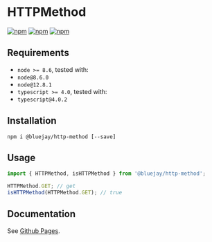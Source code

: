 # HTTPMethod

[![npm](https://img.shields.io/npm/v/@bluejay/http-method.svg?style=flat-square)](https://www.npmjs.com/package/@bluejay/http-method)
 [![npm](https://img.shields.io/npm/dm/@bluejay/http-method.svg?style=flat-square)](https://www.npmjs.com/package/@bluejay/http-method)
[![npm](https://img.shields.io/npm/l/@bluejay/http-method.svg?style=flat-square)](https://www.npmjs.com/package/@bluejay/http-method)

## Requirements

- `node >= 8.6`, tested with:
 - `node@8.6.0`
 - `node@12.8.1`
- `typescript >= 4.0`, tested with:
 - `typescript@4.0.2`

## Installation

`npm i @bluejay/http-method [--save]`

## Usage

```typescript
import { HTTPMethod, isHTTPMethod } from '@bluejay/http-method';

HTTPMethod.GET; // get
isHTTPMethod(HTTPMethod.GET); // true
```

## Documentation

See [Github Pages](https://bluebirds-blue-jay.github.io/http-method/).

